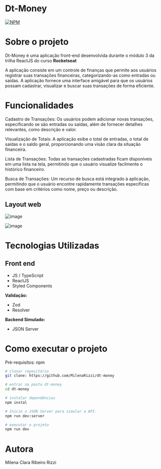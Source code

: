 # Dt-Money
[![NPM](https://img.shields.io/npm/l/react)](https://github.com/MilenaRizzi/dt-money/blob/main/LICENSE) 

# Sobre o projeto

Dt-Money é uma aplicação front-end desenvolvida durante o módulo 3 da trilha ReactJS do curso **Rocketseat** 

A aplicação consiste em um controle de finanças que permite aos usuários registrar suas transações financeiras, categorizando-as como entradas ou saídas. A aplicação fornece uma interface amigável para que os usuários possam cadastrar, visualizar e buscar suas transações de forma eficiente.

# Funcionalidades
Cadastro de Transações: Os usuários podem adicionar novas transações, especificando se são entradas ou saídas, além de fornecer detalhes relevantes, como descrição e valor.

Visualização de Totais: A aplicação exibe o total de entradas, o total de saídas e o saldo geral, proporcionando uma visão clara da situação financeira.

Lista de Transações: Todas as transações cadastradas ficam disponíveis em uma lista na tela, permitindo que o usuário visualize facilmente o histórico financeiro.

Busca de Transações: Um recurso de busca está integrado à aplicação, permitindo que o usuário encontre rapidamente transações específicas com base em critérios como nome, preço ou descrição.

## Layout web
![image](https://github.com/MilenaRizzi/dt-money/assets/116590085/f5aaea59-bb24-4bef-99ba-f44a9220b23a)


![image](https://github.com/MilenaRizzi/dt-money/assets/116590085/5c42f3d3-c6c9-4bfa-93b3-816e4f139deb)

# Tecnologias Utilizadas
## Front end
- JS / TypeScript
- ReactJS
- Styled Components

**Validação:**
- Zod
- Resolver

**Backend Simulado:**
- JSON Server

# Como executar o projeto
Pré-requisitos: npm 

```bash
# clonar repositório
git clone: https://github.com/MilenaRizzi/dt-money

# entrar na pasta dt-money
cd dt-money

# instalar dependências
npm instal

# Inicie o JSON Server para simular a API.
npm run dev:server

# executar o projeto
npm run dev
```

# Autora
Milena Clara Ribeiro Rizzi

